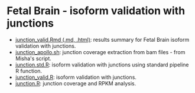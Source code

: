 Fetal Brain - isoform validation with junctions
===============================================
* [junction_valid.Rmd (.md, .html)](./junction_valid.md): results summary for Fetal Brain isoform validation with junctions.      
* [junction_apollo.sh](./junction_apollo.sh): junction coverage extraction from bam files - from Misha's script.         
* [junction.std.R](./junction.std.R): isoform validation with junctions using standard pipeline R function.    
* [junction_valid.R](./junction_valid.R): isoform validation with junctions.   
* [junction.R](./junction.R): junction coverage and RPKM analysis.  
